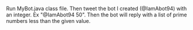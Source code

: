 Run MyBot.java class file.
Then tweet the bot I created (@IamAbot94) with an integer.
  Ex "@IamAbot94 50".
Then the bot will reply with a list of prime numbers less than the given value.

